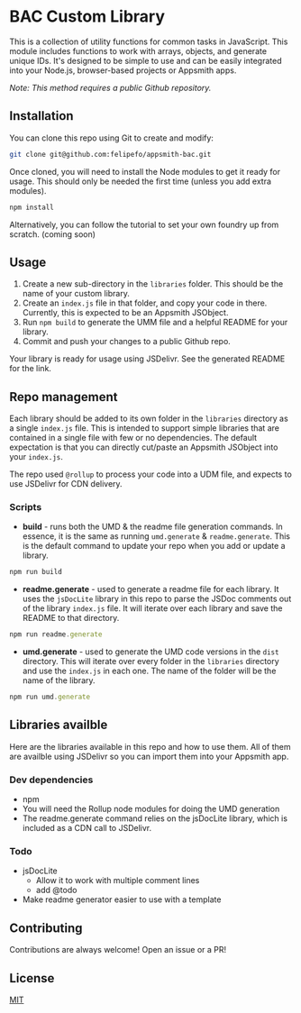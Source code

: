 
# BAC Custom Library

This is a collection of utility functions for common tasks in JavaScript. This module includes functions to work with arrays, objects, and generate unique IDs. It's designed to be simple to use and can be easily integrated into your Node.js, browser-based projects or Appsmith apps.

*Note: This method requires a public Github repository.*

## Installation

You can clone this repo using Git to create and modify:

```sh
git clone git@github.com:felipefo/appsmith-bac.git
```
Once cloned, you will need to install the Node modules to get it ready for usage. This should only be needed the first time (unless you add extra modules).
```sh
npm install
```
Alternatively, you can follow the tutorial to set your own foundry up from scratch. (coming soon)

## Usage
1. Create a new sub-directory in the `libraries` folder. This should be the name of your custom library.
2. Create an `index.js` file in that folder, and copy your code in there. Currently, this is expected to be an Appsmith JSObject.
3. Run `npm build` to generate the UMM file and a helpful README for your library. 
4. Commit and push your changes to a public Github repo.

Your library is ready for usage using JSDelivr. See the generated README for the link.

## Repo management
Each library should be added to its own folder in the `libraries` directory as a single `index.js` file. This is intended to support simple libraries that are contained in a single file with few or no dependencies. The default expectation is that you can directly cut/paste an Appsmith JSObject into your `index.js`.

The repo used `@rollup` to process your code into a UDM file, and expects to use JSDelivr for CDN delivery. 

### Scripts
- **build** - runs both the UMD & the readme file generation commands. In essence, it is the same as running `umd.generate` & `readme.generate`. This is the default command to update your repo when you add or update a library.
```js
npm run build
```
- **readme.generate** - used to generate a readme file for each library. It uses the `jsDocLite` library in this repo to parse the JSDoc comments out of the library `index.js` file. It will iterate over each library and save the README to that directory.
```js
npm run readme.generate
```
- **umd.generate** - used to generate the UMD code versions in the `dist` directory. This will iterate over every folder in the `libraries` directory and use the `index.js` in each one. The name of the folder will be the name of the library.
```js
npm run umd.generate
```

## Libraries availble

Here are the libraries available in this repo and how to use them. All of them are availble using JSDelivr so you can import them into your Appsmith app.


### Dev dependencies
- npm
- You will need the Rollup node modules for doing the UMD generation
- The readme.generate command relies on the jsDocLite library, which is included as a CDN call to JSDelivr.

### Todo
- jsDocLite
  - Allow it to work with multiple comment lines
  - add @todo
- Make readme generator easier to use with a template

## Contributing

Contributions are always welcome! Open an issue or a PR!

## License

[MIT](https://choosealicense.com/licenses/mit/)
